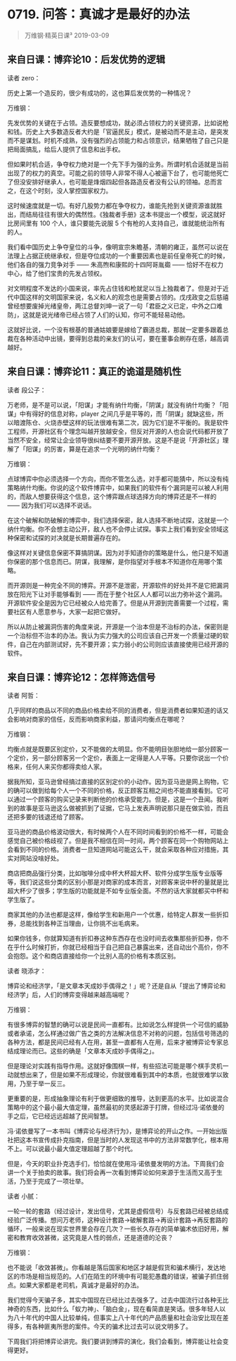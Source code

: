 # 0719. 问答：真诚才是最好的办法
> 万维钢·精英日课³
2019-03-09

## 来自日课：博弈论10：后发优势的逻辑

读者 zero：

历史上第一个造反的，很少有成功的，这也算后发优势的一种情况？

万维钢：

先发优势的关键在于占领。造反要想成功，就必须占领权力的关键资源，比如说枪和钱。历史上大多数造反者大约是「官逼民反」模式，是被动而不是主动，是突发而不是谋划。时机不成熟，没有强烈的占领能力和占领意识，结果牺牲了自己只是把局面搞乱，给后人提供了信息和出手权。

但如果时机合适，争夺权力绝对是一个先下手为强的业务。所谓时机合适就是当前出现了的权力的真空。可能之前的领导人非常不得人心被逼下台了，也可能他死亡了但没安排好继承人，也可能是烽烟四起但各路造反者没有公认的领袖。总而言之，在这个时刻，没人掌控国家权力。

这时候速度就是一切。有好几股势力都在争夺权力，谁能先抢到关键资源谁就胜出，而结局往往有很大的偶然性。《独裁者手册》这本书提出一个模型，说这就好比房间里有 100 个人，谁只要能先说服 5 个有枪的人支持自己，谁就能统治所有的人。

我们看中国历史上争夺皇位的斗争，像明宣宗朱瞻基，清朝的雍正，虽然可以说在法理上占据正统继承权，但是夺位成功的一个重要因素也是前任皇帝死亡的时候，他们各自的强力竞争对手 —— 朱高煦和康熙的十四阿哥胤禵 —— 恰好不在权力中心，给了他们宝贵的先发占领权。

对文明程度不发达的小国来说，率先占住钱和枪就足以当上独裁者了。但是对于近代中国这样的文明国家来说，名义和人的观念也是需要占领的。戊戌政变之后慈禧曾经想要废掉光绪皇帝，两江总督刘坤一说了一句「君臣之义已定，中外之口难防」，这就是说光绪帝已经占领了人们的认知，你可不能轻易动他。

这就好比说，一个没有根基的普通姑娘要是嫁给了霸道总裁，那就一定要多跟着总裁在各种活动中出镜，要得到总裁的亲友们的认可，要在董事会刷存在感，越高调越好。

## 来自日课：博弈论11：真正的诡道是随机性

读者 段公子：

万老师，是不是可以说，「阳谋」才能有纳什均衡，「阴谋」就没有纳什均衡？「阳谋」中有得好的信息对称，player 之间几乎是平等的，而「阴谋」就缺这些，所以暗渡陈仓、火烧赤壁这样的玩法很难有第二次，因为它们是不平衡的。我是软件工程师，开源社区有个理念叫越开放越安全，但反对开源的人也会说代码都开放了当然不安全，经常让企业领导很纠结要不要开源开放。这是不是说「开源社区」理解了「阳谋」的厉害，算是在追求一个光明的纳什均衡？

万维钢：

点球博弈中你必须选择一个方向，而你不管怎么选，对手都可能猜中，所以没有纯策略纳什均衡。你说的这个软件博弈中，如果我们的软件有个漏洞是可以被人利用的，而敌人想要获得这个信息，这个博弈跟点球选择方向的博弈还是不一样的 —— 因为我们可以选择不说话。

在这个破解和防破解的博弈中，我们选择保密，敌人选择不断地试探，这就是一个纳什均衡。你不会想主动公开，敌人也不会停止试探。事实上我们看到安全领域这种保密和试探的对决就是长期普遍存在的。

像这样对关键信息保密不算搞阴谋。因为对手知道你的策略是什么，他只是不知道你保密的那个信息而已。阴谋，我理解，是你指望对手根本不知道你在用哪个策略。

而开源则是一种完全不同的博弈。开源不是泄密，开源软件的好处并不是它把漏洞放在阳光下让对手能够看到 —— 而在于整个社区人人都可以出力弥补这个漏洞。开源软件安全是因为它已经被众人给完善了。但是从开源到完善需要一个过程，需要社区有人愿意参与，大家一起把它做好。

所以从防止被漏洞伤害的角度来说，开源是一个治本但是不治标的办法，保密则是一个治标但不治本的办法。我认为实力强大的公司应该自己开发一个质量过硬的软件，自己在内部测试好，先不要开源；实力弱小的公司则应该直接使用已经开源的软件。

## 来自日课：博弈论12：怎样筛选信号

读者 阿哲：

几乎同样的商品以不同的商品价格卖给不同的消费者，但是消费者如果知道的话又会影响对商家的信任，反而影响商家利益，那请问均衡点在哪呢？

万维钢：

均衡点就是既要区别定价，又不能做的太明显。你不能明目张胆地给一部分顾客一个定价，另一部分顾客另一个定价，表面上一定得是人人平等。只要你说出一个价格来，任何人来买你都得卖给人家。

据我所知，亚马逊曾经搞过直接的区别定价的小动作。因为亚马逊是网上购物，它的确可以做到给每个人一个不同的价格，反正顾客互相之间也不能直接看到。它可以通过一个顾客的购买记录来判断他的价格承受能力。但是，这是一个丑闻。我听到的故事是亚马逊这么做被抓到了证据，它马上发表声明说那只是在做实验，而且还把多要的钱退还给了顾客。

亚马逊的商品价格波动很大，有时候两个人在不同时间看到的价格不一样，可能会感觉自己被价格歧视了。但是我不相信在同一时间，两个顾客在同一个购物网站上会看到不同的价格。消费者一旦知道网站可能这么干，就会采取各种应对措施，其实对网站没啥好处。

商店把商品强行分类，比如咖啡分成中杯大杯超大杯、软件分成学生版专业版等等，我们说这些分类的区别小那是对商家的成本而言，对顾客来说中杯的量就是比超大杯少了很多；学生版的功能就是不如专业版全面。不然的话大家就都买中杯和学生版了。

商家其他的办法也都是这样，像给学生和新用户一个优惠，给特定人群发一些折扣券，总能找到各种正当理由，让你挑不出毛病来。

如果你钱多，你就算知道有折扣券这种东西存在也没时间去收集那些折扣券，你不在乎什么时候打折，你就已经相当于自己把自己暴露出来，还自动出个高价，你不会抱怨。这个和商店直接给你一个比别人高的价格有本质区别。

读者 晓添才：

博弈论和经济学，「是文章本天成妙手偶得之！」呢？还是自从「提出了博弈论和经济学」后，人们的博弈变得越来越高端呢？

万维钢：

有很多博弈的智慧的确可以说是民间一直都有。比如说怎么样提供一个可信的威胁或者承诺，怎么样通过做广告之类的方法解决信息不对称的问题，包括信号筛选的各种方法，都是民间已经有人在用，甚至一直都有人在用，后来才被博弈论专家总结成理论而已。这些的确是「文章本天成妙手偶得之」。

但是理论对实践有指导作用。这就好像围棋一样，有些招法可能是哪个棋手灵机一动就想出来了，但是如果不形成理论，你就很难看到其中的本质，也就很难学以致用，乃至于举一反三。

更重要的是，形成抽象理论有利于做更细致的推导，达到更高的水平。比如说混合策略中的这个最小最大值定理，虽然最初的灵感起源于打牌，但经过冯·诺依曼的手之后，它已经远远超越了民间智慧。

冯·诺依曼写了一本书叫《博弈论与经济行为》，是博弈论的开山之作。一开始出版社把这本书宣传成扑克指南，但是当时的人发现这书中的方法非常数学化，根本用不上。可以说最小最大值定理超越了那个时代。

但是，今天的职业扑克选手们，恰恰就在使用冯·诺依曼发明的方法。下周我们会讲一个关于拍卖的故事。我们将会再一次看到博弈论如何来源于生活而又高于生活，乃至于完成了一项壮举。

读者 小腻：

一轮一轮的套路（经过设计，发出信号，尤其是虚假信号）与反套路已经被总结成经验广泛传播。想问万老师，这种设计套路→破解套路→再设计套路→再反套路的循环，一般来说在现实世界里会存在几次？一些长久存在的简单骗术依旧好用，解密和教育收效甚微，这究竟是人性的弱点，还是道德的沦丧？

万维钢：

也不能说「收效甚微」。你看越是落后国家和地区才越是假货和骗术横行，发达地区的市场是相当规范的。人们在陌生的环境中有可能犯愚蠢的错误，被骗子抓住弱点。如果大家都是老司机，真诚才是最好的办法。

我们觉得今天骗子多，其实中国现在已经比过去强多了。过去中国流行过各种无比神奇的东西，比如什么「蚁力神」、「脑白金」，现在看简直是笑话。很多年轻人以为八十年代的中国人比较单纯，但事实上八十年代的产品质量和社会治安比现在差得多，有各种匪夷所思的案件。今天的骗术比过去可以说文明多了。

下周我们将把博弈论讲完。我们要讲到博弈的演化，我们会看到，博弈能让社会变得更好。

